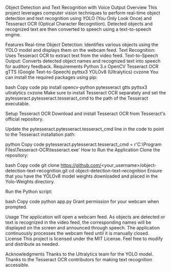 Object Detection and Text Recognition with Voice Output
Overview
This project leverages computer vision techniques to perform real-time object detection and text recognition using YOLO (You Only Look Once) and Tesseract OCR (Optical Character Recognition). Detected objects and recognized text are then converted to speech using a text-to-speech engine.

Features
Real-time Object Detection: Identifies various objects using the YOLO model and displays them on the webcam feed.
Text Recognition: Uses Tesseract OCR to extract text from the video feed.
Text-to-Speech Output: Converts detected object names and recognized text into speech for auditory feedback.
Requirements
Python 3.x
OpenCV
Tesseract OCR
gTTS (Google Text-to-Speech)
pyttsx3
YOLOv8 (Ultralytics)
cvzone
You can install the required packages using pip:

bash
Copy code
pip install opencv-python pytesseract gtts pyttsx3 ultralytics cvzone
Make sure to install Tesseract OCR separately and set the pytesseract.pytesseract.tesseract_cmd to the path of the Tesseract executable.

Setup Tesseract OCR
Download and install Tesseract OCR from Tesseract's official repository.

Update the pytesseract.pytesseract.tesseract_cmd line in the code to point to the Tesseract installation path:

python
Copy code
pytesseract.pytesseract.tesseract_cmd = r'C:\Program Files\Tesseract-OCR\tesseract.exe'
How to Run the Application
Clone the repository:

bash
Copy code
git clone https://github.com/<your_username>/object-detection-text-recognition.git
cd object-detection-text-recognition
Ensure that you have the YOLOv8 model weights downloaded and placed in the Yolo-Weights directory.

Run the Python script:

bash
Copy code
python app.py
Grant permission for your webcam when prompted.

Usage
The application will open a webcam feed.
As objects are detected or text is recognized in the video feed, the corresponding names will be displayed on the screen and announced through speech.
The application continuously processes the webcam feed until it is manually closed.
License
This project is licensed under the MIT License. Feel free to modify and distribute as needed.

Acknowledgments
Thanks to the Ultralytics team for the YOLO model.
Thanks to the Tesseract OCR contributors for making text recognition accessible.
